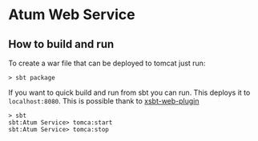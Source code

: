 # Atum Web Service

## How to build and run

To create a war file that can be deployed to tomcat just run:

```shell
> sbt package
```

If you want to quick build and run from sbt you can run. This deploys it to `localhost:8080`.
This is possible thank to [xsbt-web-plugin](https://github.com/earldouglas/xsbt-web-plugin)

```shell
> sbt
sbt:Atum Service> tomca:start
sbt:Atum Service> tomca:stop
```
